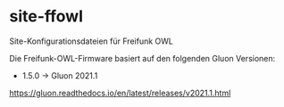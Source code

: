 # site-ffowl
Site-Konfigurationsdateien für Freifunk OWL

Die Freifunk-OWL-Firmware basiert auf den folgenden Gluon Versionen:


* 1.5.0 -> Gluon 2021.1

https://gluon.readthedocs.io/en/latest/releases/v2021.1.html
